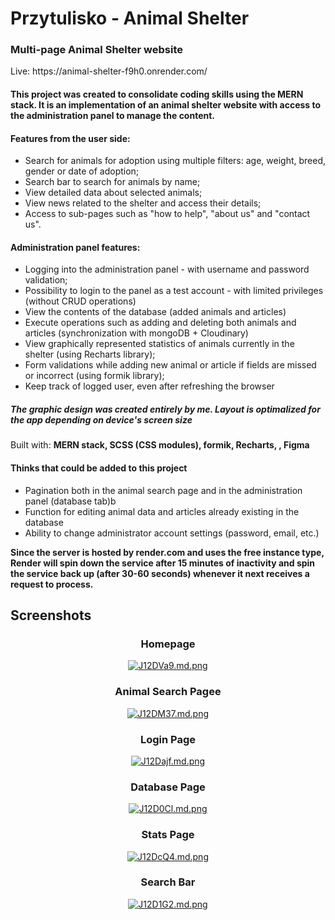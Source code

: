 <h1>Przytulisko - Animal Shelter</h1>
<h3>Multi-page Animal Shelter website</h3>
<p>Live: https://animal-shelter-f9h0.onrender.com/</p>

<h4>This project was created to consolidate coding skills using the MERN stack. It is an implementation of an animal shelter website with access to the administration panel to manage the content.</h4>

<h4>Features from the user side:</h4>
<ul>
<li>Search for animals for adoption using multiple filters: age, weight, breed, gender or date of adoption;</li>
<li>Search bar to search for animals by name;</li>
<li>View detailed data about selected animals;</li>
<li>View news related to the shelter and access their details;</li>
<li>Access to sub-pages such as "how to help", "about us" and "contact us".</li>
</ul>

<h4>Administration panel features:</h4>
  <ul>
<li>Logging into the administration panel - with username and password validation;</li>
<li>Possibility to login to the panel as a test account - with limited privileges (without CRUD operations)</li>
<li>View the contents of the database (added animals and articles)</li>
<li>Execute operations such as adding and deleting both animals and articles (synchronization with mongoDB + Cloudinary)</li>
<li>View graphically represented statistics of animals currently in the shelter (using Recharts library);</li>
<li>Form validations while adding new animal or article if fields are missed or incorrect (using formik library);</li>
<li>Keep track of logged user, even after refreshing the browser</li>
</ul>

<h5>The graphic design was created entirely by me. Layout is optimalized for the app depending on device's screen size</h5>

Built with:
<strong> MERN stack, SCSS (CSS modules), formik, Recharts, , Figma</strong>

<h4>Thinks that could be added to this project</h4>
<ul>
  <li>Pagination both in the animal search page and in the administration panel (database tab)b</li>
  <li>Function for editing animal data and articles already existing in the database</li>
  <li>Ability to change administrator account settings (password, email, etc.)</li>
</ul>

<strong>Since the server is hosted by render.com and uses the free instance type, Render will spin down the service after 15 minutes of inactivity and spin the service back up (after 30-60 seconds) whenever it next receives a request to process.</strong>

<h2>Screenshots</h2>

<div align="center">
<h3>Homepage</h3>
<a href="https://freeimage.host/i/J12DVa9"><img src="https://iili.io/J12DVa9.md.png" alt="J12DVa9.md.png" border="0"></a>
<h3>Animal Search Pagee</h3>
<a href="https://freeimage.host/i/J12DM37"><img src="https://iili.io/J12DM37.md.png" alt="J12DM37.md.png" border="0"></a><br>
<h3>Login Page</h3>
<a href="https://freeimage.host/i/J12Dajf"><img src="https://iili.io/J12Dajf.md.png" alt="J12Dajf.md.png" border="0"></a><br>
<h3>Database Page</h3>
<a href="https://freeimage.host/i/J12D0Cl"><img src="https://iili.io/J12D0Cl.md.png" alt="J12D0Cl.md.png" border="0"></a><br>
<h3>Stats Page</h3>
<a href="https://freeimage.host/i/J12DcQ4"><img src="https://iili.io/J12DcQ4.md.png" alt="J12DcQ4.md.png" border="0"></a><br>
<h3>Search Bar</h3>
<a href="https://freeimage.host/i/J12D1G2"><img src="https://iili.io/J12D1G2.md.png" alt="J12D1G2.md.png" border="0"></a><br>
</div>
